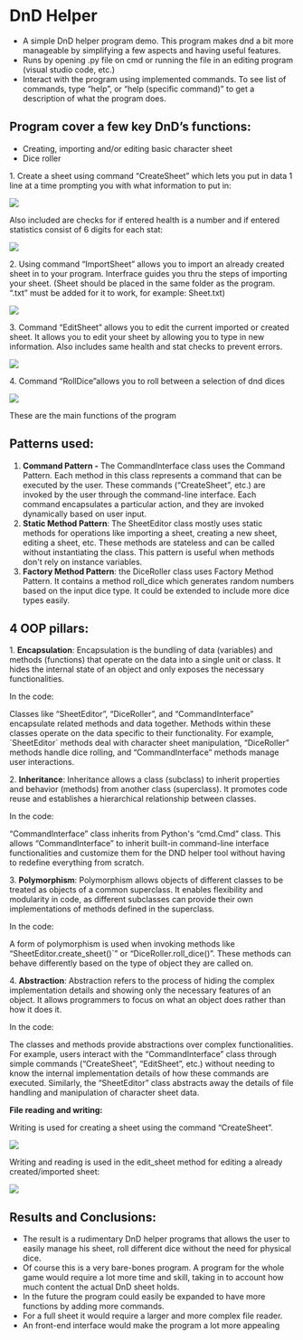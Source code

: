 # DnD Helper

- A simple DnD helper program demo. This program makes dnd a bit more manageable by simplifying a few aspects and having useful features.
- Runs by opening .py file on cmd or running the file in an editing program (visual studio code, etc.)
- Interact with the program using implemented commands. To see list of commands, type “help”, or “help (specific command)” to get a description of what the program does.

## Program cover a few key DnD’s functions:

- Creating, importing and/or editing basic character sheet
- Dice roller

1\. Create a sheet using command “CreateSheet” which lets you put in data 1 line at a time prompting you with what information to put in:

![](https://github.com/Pok1haya/Kursinis/blob/main/CreateSheet.png)

Also included are checks for if entered health is a number and if entered statistics consist of 6 digits for each stat:

![](https://github.com/Pok1haya/Kursinis/blob/main/input_.png)

2\. Using command “ImportSheet” allows you to import an already created sheet in to your program. Interfrace guides you thru the steps of importing your sheet. (Sheet should be placed in the same folder as the program. “.txt” must be added for it to work, for example: Sheet.txt)

![](https://github.com/Pok1haya/Kursinis/blob/main/ImportSheet.png)

3\. Command “EditSheet” allows you to edit the current imported or created sheet. It allows you to edit your sheet by allowing you to type in new information. Also includes same health and stat checks to prevent errors.

![](https://github.com/Pok1haya/Kursinis/blob/main/EditSheet.png)

4\. Command “RollDice”allows you to roll between a selection of dnd dices

![](https://github.com/Pok1haya/Kursinis/blob/main/RollDIce.png)

These are the main functions of the program

## Patterns used:

1. **Command Pattern -** The CommandInterface class uses the Command Pattern. Each method in this class represents a command that can be executed by the user. These commands (“CreateSheet”, etc.) are invoked by the user through the command-line interface. Each command encapsulates a particular action, and they are invoked dynamically based on user input.
2. **Static Method Pattern**: The SheetEditor class mostly uses static methods for operations like importing a sheet, creating a new sheet, editing a sheet, etc. These methods are stateless and can be called without instantiating the class. This pattern is useful when methods don't rely on instance variables.
3. **Factory Method Pattern**: the DiceRoller class uses Factory Method Pattern. It contains a method roll_dice which generates random numbers based on the input dice type. It could be extended to include more dice types easily.

## 4 OOP pillars:

1\. **Encapsulation**: Encapsulation is the bundling of data (variables) and methods (functions) that operate on the data into a single unit or class. It hides the internal state of an object and only exposes the necessary functionalities.

In the code:

Classes like “SheetEditor”, “DiceRoller”, and “CommandInterface” encapsulate related methods and data together. Methods within these classes operate on the data specific to their functionality. For example, \`SheetEditor\` methods deal with character sheet manipulation, “DiceRoller” methods handle dice rolling, and “CommandInterface” methods manage user interactions.

2\. **Inheritance**: Inheritance allows a class (subclass) to inherit properties and behavior (methods) from another class (superclass). It promotes code reuse and establishes a hierarchical relationship between classes.

In the code:

“CommandInterface” class inherits from Python's “cmd.Cmd” class. This allows “CommandInterface” to inherit built-in command-line interface functionalities and customize them for the DND helper tool without having to redefine everything from scratch.

3\. **Polymorphism**: Polymorphism allows objects of different classes to be treated as objects of a common superclass. It enables flexibility and modularity in code, as different subclasses can provide their own implementations of methods defined in the superclass.

In the code:

A form of polymorphism is used when invoking methods like “SheetEditor.create_sheet()\`” or “DiceRoller.roll_dice()”. These methods can behave differently based on the type of object they are called on.

4\. **Abstraction**: Abstraction refers to the process of hiding the complex implementation details and showing only the necessary features of an object. It allows programmers to focus on what an object does rather than how it does it.

In the code:

The classes and methods provide abstractions over complex functionalities. For example, users interact with the “CommandInterface” class through simple commands (“CreateSheet”, “EditSheet”, etc.) without needing to know the internal implementation details of how these commands are executed. Similarly, the “SheetEditor” class abstracts away the details of file handling and manipulation of character sheet data.

**File reading and writing:**

Writing is used for creating a sheet using the command “CreateSheet”.

![](https://github.com/Pok1haya/Kursinis/blob/main/CreateSheet.png)

Writing and reading is used in the edit_sheet method for editing a already created/imported sheet:

![](https://github.com/Pok1haya/Kursinis/blob/main/EditSheet.png)

## Results and Conclusions:

- The result is a rudimentary DnD helper programs that allows the user to easily manage his sheet, roll different dice without the need for physical dice.
- Of course this is a very bare-bones program. A program for the whole game would require a lot more time and skill, taking in to account how much content the actual DnD sheet holds.
- In the future the program could easily be expanded to have more functions by adding more commands.
- For a full sheet it would require a larger and more complex file reader.
- An front-end interface would make the program a lot more appealing
